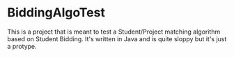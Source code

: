 # BiddingAlgoTest
This is a project that is meant to test a Student/Project matching algorithm based on Student Bidding. It's written in Java and is quite sloppy but it's just
a protype. 
